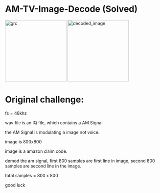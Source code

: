 # AM-TV-Image-Decode (Solved)

<img height="200" alt="grc" src="https://github.com/user-attachments/assets/45f086f3-4690-4081-9cce-1406167d2636" />

<img height="200" alt="decoded_image" src="https://github.com/user-attachments/assets/287586f0-37b9-4c16-b094-3a5dc21afcb1" />


# Original challenge:
fs = 48khz

wav file is an IQ file, which contains a
AM Signal 

the AM Signal is modulating a image not voice.

image is 800x800


image is a amazon claim code.

demod the am signal, first 800 samples are first line in image,  second 800 samples are second line in the image.

total samples =  800 x 800

good luck

